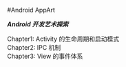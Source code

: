 #Android AppArt

***Android 开发艺术探索***

Chapter1: Activity 的生命周期和启动模式  
Chapter2: IPC 机制   
Chapter3: View 的事件体系
